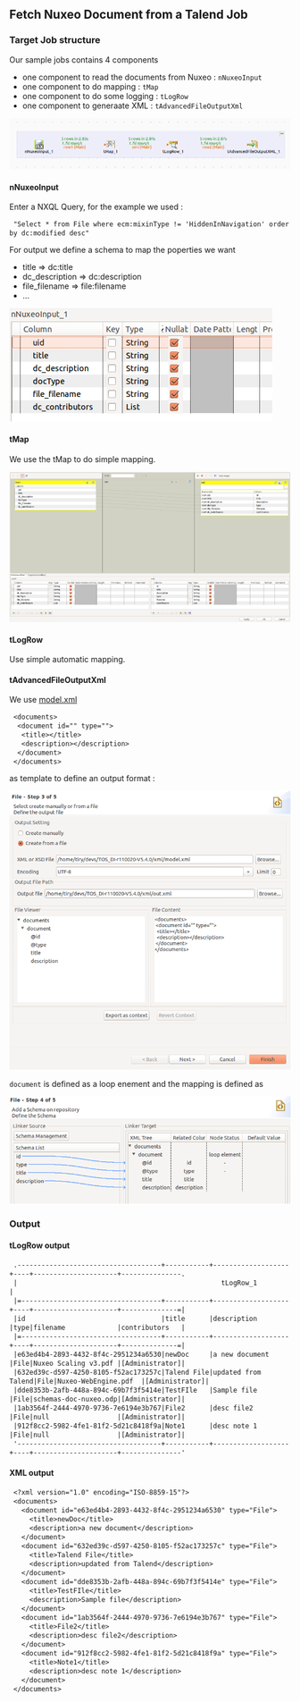 
## Fetch Nuxeo Document from a Talend Job

### Target Job structure

Our sample jobs contains 4 components 

 - one component to read the documents from Nuxeo  : `nNuxeoInput`
 - one component to do mapping : `tMap`
 - one component to do some logging : `tLogRow`
 - one component to generaate XML : `tAdvancedFileOutputXml`

![Here is the sample job](pictures/read_job.png)
  
#### nNuxeoInput

Enter a NXQL Query, for the example we used : 

     "Select * from File where ecm:mixinType != 'HiddenInNavigation' order by dc:modified desc"

For output we define a schema to map the poperties we want 

 - title => dc:title 
 - dc_description => dc:description
 - file_filename => file:filename
 - ...

![Simple mapping](pictures/read_mapping.png)

#### tMap

We use the tMap to do simple mapping.

![mapping](pictures/tmap.png)

#### tLogRow

Use simple automatic mapping.

#### tAdvancedFileOutputXml

We use [model.xml](model.xml) 

     <documents>
      <document id="" type="">
       <title></title>
       <description></description>
      </document>
     </documents>

as template to define an output format :

![schema](pictures/xml_schema.png)


`document` is defined as a loop enement and the mapping is defined as 

![schema](pictures/xml_mapping.png)


### Output 

#### tLogRow output


     .------------------------------------+-----------+-------------------+----+---------------------+---------------.
     |                                                   tLogRow_1                                                   |
     |=-----------------------------------+-----------+-------------------+----+---------------------+--------------=|
     |id                                  |title      |description        |type|filename             |contributors   |
     |=-----------------------------------+-----------+-------------------+----+---------------------+--------------=|
     |e63ed4b4-2893-4432-8f4c-2951234a6530|newDoc     |a new document     |File|Nuxeo Scaling v3.pdf |[Administrator]|
     |632ed39c-d597-4250-8105-f52ac173257c|Talend File|updated from Talend|File|Nuxeo-WebEngine.pdf  |[Administrator]|
     |dde8353b-2afb-448a-894c-69b7f3f5414e|TestFIle   |Sample file        |File|schemas-doc-nuxeo.odp|[Administrator]|
     |1ab3564f-2444-4970-9736-7e6194e3b767|File2      |desc file2         |File|null                 |[Administrator]|
     |912f8cc2-5982-4fe1-81f2-5d21c8418f9a|Note1      |desc note 1        |File|null                 |[Administrator]|
     '------------------------------------+-----------+-------------------+----+---------------------+---------------'

#### XML output

     <?xml version="1.0" encoding="ISO-8859-15"?>
     <documents>
       <document id="e63ed4b4-2893-4432-8f4c-2951234a6530" type="File">
         <title>newDoc</title>
         <description>a new document</description>
       </document>
       <document id="632ed39c-d597-4250-8105-f52ac173257c" type="File">
         <title>Talend File</title>
         <description>updated from Talend</description>
       </document>
       <document id="dde8353b-2afb-448a-894c-69b7f3f5414e" type="File">
         <title>TestFIle</title>
         <description>Sample file</description>
       </document>
       <document id="1ab3564f-2444-4970-9736-7e6194e3b767" type="File">
         <title>File2</title>
         <description>desc file2</description>
       </document>
       <document id="912f8cc2-5982-4fe1-81f2-5d21c8418f9a" type="File">
         <title>Note1</title>
         <description>desc note 1</description>
       </document>
     </documents>




